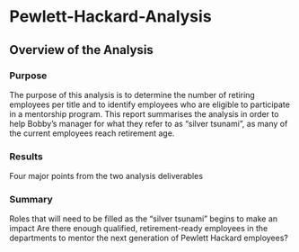 # Pewlett-Hackard-Analysis

## Overview of the Analysis

### Purpose
The purpose of this analysis is to determine the number of retiring employees per title and to identify employees who are eligible to participate in a mentorship program. This report summarises the analysis in order to help Bobby’s manager for what they refer to as “silver tsunami”, as many of the current employees reach retirement age. 

### Results
Four major points from the two analysis deliverables



### Summary
Roles that will need to be filled as the “silver tsunami” begins to make an impact
Are there enough qualified, retirement-ready employees in the departments to mentor the next generation of Pewlett Hackard employees?
